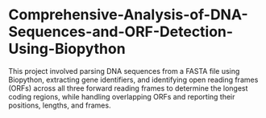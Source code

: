 # Comprehensive-Analysis-of-DNA-Sequences-and-ORF-Detection-Using-Biopython
This project involved parsing DNA sequences from a FASTA file using Biopython, extracting gene identifiers, and identifying open reading frames (ORFs) across all three forward reading frames to determine the longest coding regions, while handling overlapping ORFs and reporting their positions, lengths, and frames.
